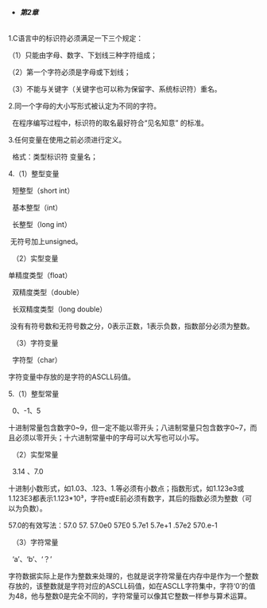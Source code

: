 * ###### **第2章**

1.C语言中的标识符必须满足一下三个规定：

（1）只能由字母、数字、下划线三种字符组成；

（2）第一个字符必须是字母或下划线；

（3）不能与关键字（关键字也可以称为保留字、系统标识符）重名。

2.同一个字母的大小写形式被认定为不同的字符。

  在程序编写过程中，标识符的取名最好符合“见名知意” 的标准。

3.任何变量在使用之前必须进行定义。

   格式：类型标识符 变量名；

4.（1）整型变量

   短整型（short int）

   基本整型（int）

   长整型（long int）

 无符号加上unsigned。

   （2）实型变量

单精度类型（float）

   双精度类型（double）

   长双精度类型（long double）

 没有有符号数和无符号数之分，0表示正数，1表示负数，指数部分必须为整数。

   （3）字符变量

    字符型（char）

字符变量中存放的是字符的ASCLL码值。

5.（1）整型常量

     0、-1、5

十进制常量包含数字0~9，但一定不能以零开头；八进制常量只包含数字0~7，而且必须以零开头；十六进制常量中的字母可以大写也可以小写。

    （2）实型常量

     3.14 、7.0

十进制小数形式，如1.03、.123、1.等必须有小数点；指数形式，如1.123e3或1.123E3都表示1.123\*10³，字符e或E前必须有数字，其后的指数必须为整数（可以为负数）。

57.0的有效写法：57.0   57.   57.0e0   57E0   5.7e1   5.7e+1   .57e2   570.e-1

    （3）字符常量

  ‘a’、‘b’、‘？’

字符数据实际上是作为整数来处理的，也就是说字符常量在内存中是作为一个整数存放的，该整数就是字符对应的ASCLL码值，如在ASCLL字符集中，字符‘0’的值为48，他与整数0是完全不同的，字符常量可以像其它整数一样参与算术运算。

